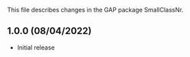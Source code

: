 This file describes changes in the GAP package SmallClassNr.


1.0.0 (08/04/2022)
------------------

- Initial release
